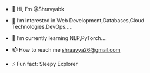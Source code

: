 - 👋 Hi, I’m @Shravyabk
  
- 👀 I’m interested in Web Development,Databases,Cloud Technologies,DevOps.....
  
- 🌱 I’m currently learning NLP,PyTorch....

- 📫 How to reach me shraavya26@gmail.com
  
- ⚡ Fun fact: Sleepy Explorer

<!---
Shravyabk/Shravyabk is a ✨ special ✨ repository because its `README.md` (this file) appears on your GitHub profile.
You can click the Preview link to take a look at your changes.
--->
